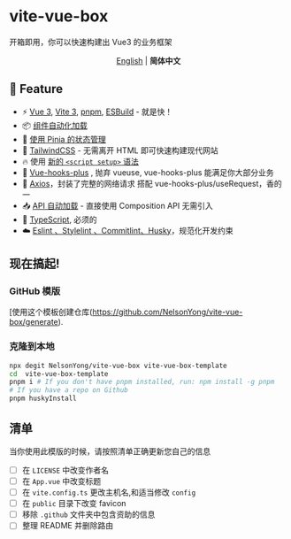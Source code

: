 # vite-vue-box

开箱即用，你可以快速构建出 Vue3 的业务框架

<p align='center'>
<a href="https://github.com/NelsonYong/vite-vue-box/blob/master/README.md">English</a> | <b>简体中文</b>
</p>

## 🌟 Feature

- ⚡️ [Vue 3](https://github.com/vuejs/core), [Vite 3](https://github.com/vitejs/vite), [pnpm](https://pnpm.io/), [ESBuild](https://github.com/evanw/esbuild) - 就是快！
- 📦 [组件自动化加载](./src/components)
- 🍍 [使用 Pinia 的状态管理](https://pinia.vuejs.org)
- 🎨 [TailwindCSS](https://tailwindcss.com/) - 无需离开 HTML 即可快速构建现代网站
- 🔥 使用 [新的 `<script setup>` 语法](https://github.com/vuejs/rfcs/pull/227)
- 🚀 [Vue-hooks-plus](https://github.com//InhiblabCore/vue-hooks-plus) , 抛弃 vueuse, vue-hooks-plus 能满足你大部分业务
- 💫 <u>Axios</u>，封装了完整的网络请求 搭配 vue-hooks-plus/useRequest，香的一
- 📥 [API 自动加载](https://github.com/antfu/unplugin-auto-import) - 直接使用 Composition API 无需引入
- 🦾 <u>TypeScript</u>, 必须的
- ☁️ <u>Eslint 、Stylelint 、Commitlint、Husky</u>，规范化开发约束

## 现在搞起!

### GitHub 模版

[使用这个模板创建仓库(https://github.com/NelsonYong/vite-vue-box/generate).

### 克隆到本地

```bash
npx degit NelsonYong/vite-vue-box vite-vue-box-template
cd  vite-vue-box-template
pnpm i # If you don't have pnpm installed, run: npm install -g pnpm
# If you have a repo on Github
pnpm huskyInstall
```

## 清单

当你使用此模版的时候，请按照清单正确更新您自己的信息

- [ ] 在 `LICENSE` 中改变作者名
- [ ] 在 `App.vue` 中改变标题
- [ ] 在 `vite.config.ts` 更改主机名,和适当修改 `config`
- [ ] 在 `public` 目录下改变 favicon
- [ ] 移除 `.github` 文件夹中包含资助的信息
- [ ] 整理 README 并删除路由
